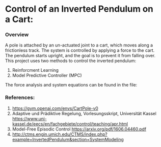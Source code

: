 # Control of an Inverted Pendulum on a Cart:
### Overview
A pole is attached by an un-actuated joint to a cart, which moves along a frictionless track. 
The system is controlled by applying a force to the cart. The pendulum starts upright, and the goal is to prevent it from falling over.
This project uses two methods to control the inverted pendulum:
1. Reinforcment Learning
2. Model Predictive Controller  (MPC)

The force analysis and system equations can be found in the file: 
### References:
1. https://gym.openai.com/envs/CartPole-v0
2. Adaptive und Prädiktive Regelung, Vorlesungsskript, Universität Kassel https://www.uni-kassel.de/eecs/en/fachgebiete/control/teaching/apr.html  
3. Model-Free Episodic Control https://arxiv.org/pdf/1606.04460.pdf
4. http://ctms.engin.umich.edu/CTMS/index.php?example=InvertedPendulum&section=SystemModeling
